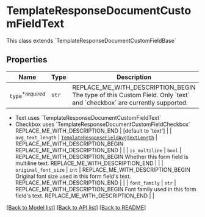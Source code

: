# TemplateResponseDocumentCustomFieldText

This class extends &#x60;TemplateResponseDocumentCustomFieldBase&#x60;

## Properties
Name | Type | Description | Notes
------------ | ------------- | ------------- | -------------
| `type`<sup>*_required_</sup> | ```str``` | REPLACE_ME_WITH_DESCRIPTION_BEGIN The type of this Custom Field. Only &#x60;text&#x60; and &#x60;checkbox&#x60; are currently supported.

* Text uses &#x60;TemplateResponseDocumentCustomFieldText&#x60;
* Checkbox uses &#x60;TemplateResponseDocumentCustomFieldCheckbox&#x60; REPLACE_ME_WITH_DESCRIPTION_END |  [default to 'text'] |
| `avg_text_length` | [```TemplateResponseFieldAvgTextLength```](TemplateResponseFieldAvgTextLength.md) | REPLACE_ME_WITH_DESCRIPTION_BEGIN  REPLACE_ME_WITH_DESCRIPTION_END |  |
| `is_multiline` | ```bool``` | REPLACE_ME_WITH_DESCRIPTION_BEGIN Whether this form field is multiline text. REPLACE_ME_WITH_DESCRIPTION_END |  |
| `original_font_size` | ```int``` | REPLACE_ME_WITH_DESCRIPTION_BEGIN Original font size used in this form field&#39;s text. REPLACE_ME_WITH_DESCRIPTION_END |  |
| `font_family` | ```str``` | REPLACE_ME_WITH_DESCRIPTION_BEGIN Font family used in this form field&#39;s text. REPLACE_ME_WITH_DESCRIPTION_END |  |

[[Back to Model list]](../README.md#documentation-for-models) [[Back to API list]](../README.md#documentation-for-api-endpoints) [[Back to README]](../README.md)

